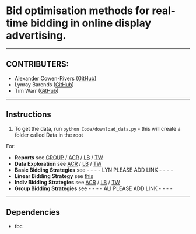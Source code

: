 # Bid optimisation methods for real-time bidding in online display advertising.
-------

## CONTRIBUTERS:

- Alexander Cowen-Rivers ([GitHub](https://github.com/acr42)) 
- Lynray Barends ([GitHub](https://github.com/travelLynz))
- Tim Warr ([GitHub](https://github.com/ghurts))

-------

## Instructions

1. To get the data, run `python Code/download_data.py` - this will create a folder called Data in the root

For:
- **Reports** see [GROUP](https://github.com/uclwe/rtb/blob/master/Reports/group_01_report.pdf) / [ACR](https://github.com/we/) / [LB](https://github.com/we/) / [TW](https://github.com/uclwe/rtb/blob/master/Reports/twarr_report.pdf)
- **Data Exploration** see [ACR](https://github.com/we/) / [LB](https://github.com/we/) / [TW](https://github.com/uclwe/rtb/blob/master/i-TW/TW-data-exploration.ipynb)
- **Basic Bidding Strategies** see - - - - LYN PLEASE ADD LINK - - - -
- **Linear Bidding Strategy** see [this](https://github.com/uclwe/rtb/blob/master/i-TW/LinearStrategy.ipynb)
- **Indiv Bidding Strategies** see [ACR](https://github.com/we/) / [LB](https://github.com/we/) / [TW](https://github.com/uclwe/rtb/tree/master/i-TW)
- **Group Bidding Strategies** see - - - - ALI PLEASE ADD LINK - - - -

-------

## Dependencies

- tbc
